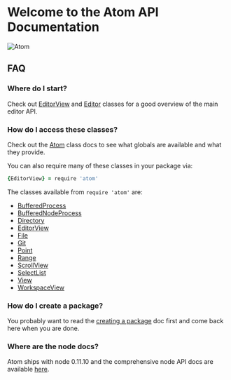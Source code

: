 # Welcome to the Atom API Documentation

![Atom](http://i.imgur.com/OrTvUAD.png)

## FAQ

### Where do I start?

Check out [EditorView][EditorView] and [Editor][Editor] classes for a good
overview of the main editor API.

### How do I access these classes?

Check out the [Atom][Atom] class docs to see what globals are available and
what they provide.

You can also require many of these classes in your package via:

```coffee
{EditorView} = require 'atom'
```

The classes available from `require 'atom'` are:
  * [BufferedProcess][BufferedProcess]
  * [BufferedNodeProcess][BufferedNodeProcess]
  * [Directory][Directory]
  * [EditorView][EditorView]
  * [File][File]
  * [Git][Git]
  * [Point][Point]
  * [Range][Range]
  * [ScrollView][ScrollView]
  * [SelectList][SelectList]
  * [View][View]
  * [WorkspaceView][WorkspaceView]

### How do I create a package?

You probably want to read the [creating a package][creating-a-package]
doc first and come back here when you are done.

### Where are the node docs?

Atom ships with node 0.11.10 and the comprehensive node API docs are available
[here][node-docs].

[Atom]: ../classes/Atom.html
[BufferedProcess]: ../classes/BufferedProcess.html
[BufferedNodeProcess]: ../classes/BufferedNodeProcess.html
[Directory]: ../classes/Directory.html
[Editor]: ../classes/Editor.html
[EditorView]: ../classes/EditorView.html
[File]: ../classes/File.html
[Git]: ../classes/Git.html
[Point]: ../classes/Point.html
[Range]: ../classes/Range.html
[ScrollView]: ../classes/ScrollView.html
[SelectList]: ../classes/SelectList.html
[View]: ../classes/View.html
[WorkspaceView]: ../classes/WorkspaceView.html
[creating-a-package]: https://www.atom.io/docs/latest/creating-a-package
[node-docs]: http://nodejs.org/docs/v0.11.10/api
